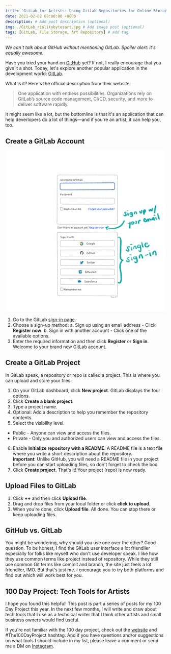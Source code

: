```yaml
---
title: 'GitLab for Artists: Using GitLab Repositories for Online Storage'
date: 2021-02-02 00:00:00 +0800
description: # Add post description (optional)
img: ./GitLab_rialitybytesart.jpg # Add image post (optional)
tags: [GitLab, File Storage, Art Repository] # add tag
---
```


_We can't talk about GitHub without mentioning GitLab. Spoiler alert: it's equally awesome._

Have you tried your hand on [GitHub](https://www.rialitybytes.art/works/github-for-artists-using-github-repositories-for-online-storage) yet? If not, I really encourage that you give it a shot. Today, let's explore another popular application in the development world: [GitLab](https://about.gitlab.com/).

What is it? Here's the official description from their website:
> One application with endless possibilities. Organizations rely on GitLab’s source code management, CI/CD, security, and more to deliver software rapidly.

It might seem like a lot, but the bottomline is that it's an application that can help deverlopers do a lot of things—and if you're an artist, it can help you, too.

## Create a GitLab Account

![Hand-drawn GitLab UI](./GitLab_sign-up_rialitybytesart.jpeg)

1. Go to the GitLab [sign-in page](http://gitlab.com/users/sign_in).
2. Choose a sign-up method:
	a. Sign up using an email address - Click **Register now**.
	b. Sign in with another account - Click one of the available options.
4. Enter the required information and then click **Register** or **Sign in**.
Welcome to your brand new GitLab account.

## Create a GitLab Project

In GitLab speak, a repository or repo is called a project. This is where you can upload and store your files.

1. On your GitLab dashboard, click **New project**. GitLab displays the four options.
2. Click **Create a blank project**.
3. Type a project name.
4. Optional: Add a description to help you remember the repository contents.
5. Select the visibility level.
- Public - Anyone can view and access the files.
- Private - Only you and authorized users can view and access the files.
6. Enable **Initialize repository with a README**. A README file is a text file where you write a short description about the repository.  
**Important**: Unlike GitHub, you will need a README file in your project before you can start uploading files, so don't forget to check the box.
8. Click **Create project**.
That's it! Your project (repo) is now ready.

## Upload Files to GitLab

1. Click **++** and then click **Upload file**.
2. Drag and drop files from your local folder or click **click to upload**.
3. When you're done, click **Upload file**.
All done. You can stop there or keep uploading files.

## GitHub vs. GitLab

You might be wondering, why should you use one over the other? Good question. To be honest, I find the GitLab user interface a lot friendlier especially for folks like myself who don't use developer speak. I like how they use common terms like project instead of repository. While they still use common Git terms like commit and branch, the site just feels a lot friendlier, IMO. But that's just me. I encourage you to try both platforms and find out which will work best for you.

## 100 Day Project: Tech Tools for Artists

I hope you found this helpful! This post is part a series of posts for my 100 Day Project this year. In the next few months, I will write and draw about tech tools that I use as a technical writer that I think other artists and small business owners would find useful.

If you're not familiar with the 100 day project, check out the [website](https://the100dayproject.org/) and #The100DayProject hashtag. And if you have questions and/or suggestions on what tools I should include in my list, please leave a comment or send me a DM on [Instagram](https://instagram.com/rialitybytes.art).